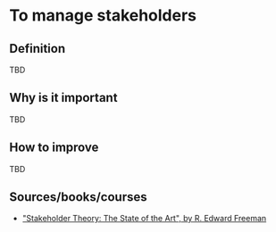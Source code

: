 # To manage stakeholders

## Definition

TBD

## Why is it important

TBD

## How to improve

TBD

## Sources/books/courses

- ["Stakeholder Theory: The State of the Art", by R. Edward Freeman](https://www.amazon.com/gp/product/0521137934)
